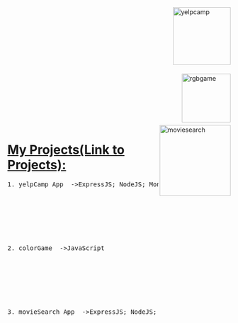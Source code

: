 
<a href="https://learnwithcolt-mo2020.c9users.io/">
<img align="right" height="130" alt="yelpcamp" src="https://user-images.githubusercontent.com/9574723/48050364-f7e89800-e1a1-11e8-8521-c239ea53ac0f.png">
</a>

<br><br><br><br><br><br><br><br>
<a href="./html/colorGame.html">
<img align="right" height="110" alt="rgbgame" src="https://user-images.githubusercontent.com/9574723/48049557-5c562800-e19f-11e8-8a3e-60df3d415432.png">
</a>

<br><br><br><br><br><br>
<a href="https://movie-mo2020.c9users.io/">
<img align="right" height="160" alt="moviesearch" src="https://user-images.githubusercontent.com/9574723/48049559-5d875500-e19f-11e8-891a-21c1405d0516.png">
</a>

# [My Projects(Link to Projects):](https://mohibullahkamal.github.io/myProjects/) 

<pre>
1. yelpCamp App  ->ExpressJS; NodeJS; MongoDB; RESTful; Bootstrap








2. colorGame  ->JavaScript








3. movieSearch App  ->ExpressJS; NodeJS; omdbAPI
</pre>

